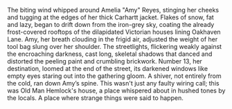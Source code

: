 The biting wind whipped around Amelia "Amy" Reyes, stinging her cheeks and tugging at the edges of her thick Carhartt jacket.  Flakes of snow, fat and lazy, began to drift down from the iron-grey sky, coating the already frost-covered rooftops of the dilapidated Victorian houses lining Oakhaven Lane. Amy, her breath clouding in the frigid air, adjusted the weight of her tool bag slung over her shoulder.  The streetlights, flickering weakly against the encroaching darkness, cast long, skeletal shadows that danced and distorted the peeling paint and crumbling brickwork.  Number 13, her destination, loomed at the end of the street, its darkened windows like empty eyes staring out into the gathering gloom.  A shiver, not entirely from the cold, ran down Amy’s spine. This wasn't just any faulty wiring call; this was Old Man Hemlock's house, a place whispered about in hushed tones by the locals. A place where strange things were said to happen.
